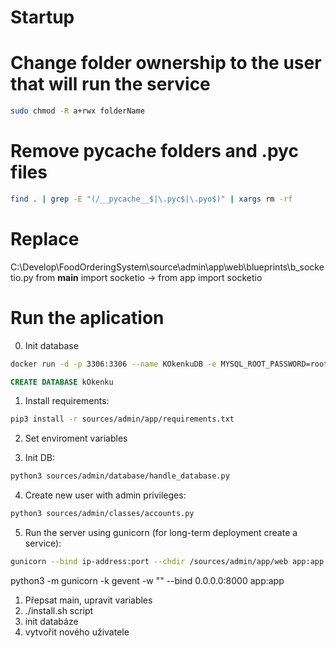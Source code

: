 # Startup 

# Change folder ownership to the user that will run the service
```bash
sudo chmod -R a+rwx folderName
```

# Remove __pycache__ folders and .pyc files
```bash
find . | grep -E "(/__pycache__$|\.pyc$|\.pyo$)" | xargs rm -rf
```

# Replace
C:\Develop\FoodOrderingSystem\source\admin\app\web\blueprints\b_socketio.py 
from __main__ import socketio -> from app import socketio

# Run the aplication

0. Init database
```bash
docker run -d -p 3306:3306 --name KOkenkuDB -e MYSQL_ROOT_PASSWORD=root mysql:latest
```

```sql
CREATE DATABASE kOkenku
```

1. Install requirements: 
```bash
pip3 install -r sources/admin/app/requirements.txt
```
2. Set enviroment variables

3. Init DB: 
```bash
python3 sources/admin/database/handle_database.py
```

4. Create new user with admin privileges: 
```bash
python3 sources/admin/classes/accounts.py
```

5. Run the server using gunicorn (for long-term deployment create a service):
```bash
gunicorn --bind ip-address:port --chdir /sources/admin/app/web app:app
```


python3 -m gunicorn -k gevent -w "<number of workers>" --bind 0.0.0.0:8000 app:app



1. Přepsat main, upravit variables
2. ./install.sh script
3. init databáze
4. vytvořit nového uživatele